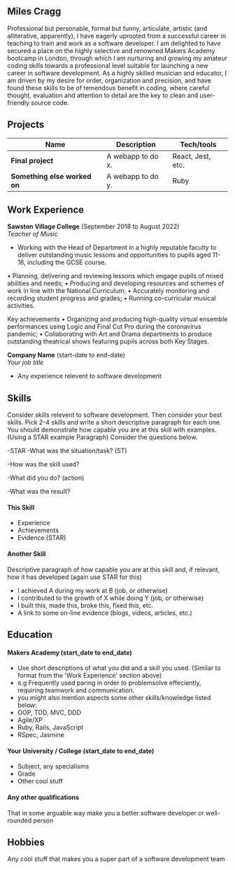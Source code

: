 ## Miles Cragg

Professional but personable, formal but funny, articulate, artistic (and alliterative, apparently), I have eagerly uprooted from a successful career in teaching to train and work as a software developer. I am delighted to have secured a place on the highly selective and renowned Makers Academy bootcamp in London, through which I am nurturing and growing my amateur coding skills towards a professional level suitable for launching a new career in software development. As a highly skilled musician and educator, I am driven by my desire for order, organization and precision, and have found these skills to be of temendous benefit in coding, where careful thought, evaluation and attention to detail are the key to clean and user-friendly source code. 

## Projects

| Name                         | Description       | Tech/tools        |
| ---------------------------- | ----------------- | ----------------- |
| **Final project**            | A webapp to do x. | React, Jest, etc. |
| **Something else worked on** | A webapp to do y. | Ruby              |

## Work Experience

**Sawston Village College** (September 2018 to August 2022)  
_Teacher of Music_

- Working with the Head of Department in a highly reputable faculty to deliver outstanding music lessons and opportunities to pupils aged 11-16, including the GCSE course.

•	Planning, delivering and reviewing lessons which engage pupils of mixed abilities and needs;
•	Producing and developing resources and schemes of work in line with the National Curriculum;
•	Accurately monitoring and recording student progress and grades;
•	Running co-curricular musical activities.

Key achievements
•	Organizing and producing high-quality virtual ensemble performances using Logic and Final Cut Pro during the coronavirus pandemic;
•	Collaborating with Art and Drama departments to produce outstanding theatrical shows featuring pupils across both Key Stages.


**Company Name** (start-date to end-date)  
_Your job title_

- Any experience relevent to software development

## Skills

Consider skills relevent to software development. Then consider your best skills. Pick 2-4 skills and write a short descriptive paragraph for each one. You should demonstrate how capable you are at this skill with examples.
(Using a STAR example Paragraph) Consider the questions below.

-STAR
-What was the situation/task? (ST)

-How was the skill used?

-What did you do? (action)

-What was the result?


#### This Skill

- Experience
- Achievements
- Evidence (STAR)

#### Another Skill

Descriptive paragraph of how capable you are at this skill and, if relevant, how it has developed (again use STAR for this)

- I achieved A during my work at B (job, or otherwise)
- I contributed to the growth of X while doing Y (job, or otherwise)
- I built this, made this, broke this, fixed this, etc.
- A link to some on-line evidence (blogs, videos, articles, etc.)

## Education

#### Makers Academy (start_date to end_date)
- Use short descriptions of what you did and a skill you used. (Similar to format from the 'Work Experience' section above)
- e.g Frequently used paring in order to problemsolve effeciently, requiring teamwork and communication.
- you might also mention aspects some other skills/knowledge listed below: 
- OOP, TDD, MVC, DDD
- Agile/XP
- Ruby, Rails, JavaScript
- RSpec, Jasmine

#### Your University / College (start_date to end_date)

- Subject, any specialisms
- Grade
- Other cool stuff

#### Any other qualifications

That in some arguable way make you a better software developer or well-rounded person

## Hobbies

Any cool stuff that makes you a super part of a software development team
